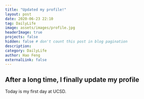 ```yaml
---
title: "Updated my profile!"
layout: post
date: 2020-06-23 22:10
tag: DailyLife
image: assets/images/profile.jpg
headerImage: true
projects: false
hidden: false # don't count this post in blog pagination
description: 
category: DailyLife
author: Hao Feng
externalLink: false
---
```


## After a long time, I finally update my profile

Today is my first day at UCSD.
